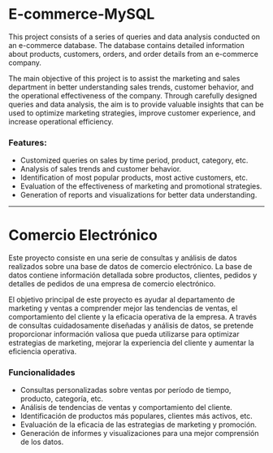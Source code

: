 # E-commerce-MySQL
This project consists of a series of queries and data analysis conducted on an e-commerce database. The database contains detailed information about products, customers, orders, and order details from an e-commerce company.

The main objective of this project is to assist the marketing and sales department in better understanding sales trends, customer behavior, and the operational effectiveness of the company. Through carefully designed queries and data analysis, the aim is to provide valuable insights that can be used to optimize marketing strategies, improve customer experience, and increase operational efficiency.

### Features:
- Customized queries on sales by time period, product, category, etc.
- Analysis of sales trends and customer behavior.
- Identification of most popular products, most active customers, etc.
- Evaluation of the effectiveness of marketing and promotional strategies.
- Generation of reports and visualizations for better data understanding.

--- 

# Comercio Electrónico
Este proyecto consiste en una serie de consultas y análisis de datos realizados sobre una base de datos de comercio electrónico. La base de datos contiene información detallada sobre productos, clientes, pedidos y detalles de pedidos de una empresa de comercio electrónico.

El objetivo principal de este proyecto es ayudar al departamento de marketing y ventas a comprender mejor las tendencias de ventas, el comportamiento del cliente y la eficacia operativa de la empresa. A través de consultas cuidadosamente diseñadas y análisis de datos, se pretende proporcionar información valiosa que pueda utilizarse para optimizar estrategias de marketing, mejorar la experiencia del cliente y aumentar la eficiencia operativa.

### Funcionalidades
- Consultas personalizadas sobre ventas por período de tiempo, producto, categoría, etc.
- Análisis de tendencias de ventas y comportamiento del cliente.
- Identificación de productos más populares, clientes más activos, etc.
- Evaluación de la eficacia de las estrategias de marketing y promoción.
- Generación de informes y visualizaciones para una mejor comprensión de los datos.
